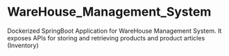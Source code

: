 # WareHouse_Management_System
Dockerized SpringBoot Application for WareHouse Management System. It exposes APIs for storing and retrieving products and product articles (Inventory)
